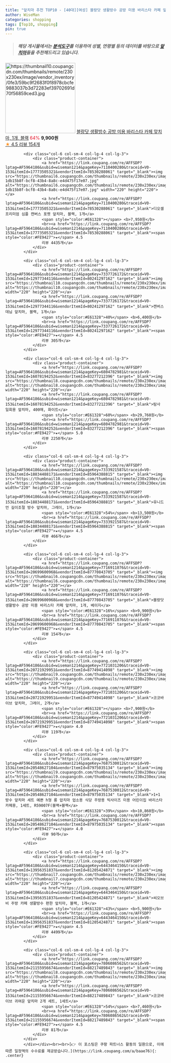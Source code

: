 ```yaml
---
title: "앞치마 추천 TOP10 - [40대][여성] 블랑닷 생활방수 공방 미용 바리스타 카페 앞치마, 1개, 블랙"
author: WiseMan
categories: shopping
tags: [Top10, shopping]
pin: true
---
```


> ##### 해당 게시물에서는 [**분석도구**](https://itemscout.io/)를 이용하여 **성별**, **연령별** 등의 데이터를 바탕으로 [**앞치마**](https://link.coupang.com/a/baae76)들을 추천해드리고 있습니다.
<div class="container"><div class="row">
            <div class="col-6 col-sm-4 col-lg-4 col-lg-3">
                <div class="product-container">
                    <a href="https://link.coupang.com/re/AFFSDP?lptag=AF5964186&subid=wiseman1214&pageKey=7716911076&traceid=V0-153&itemId=20699600964&vendorItemId=87770843669" target="_blank"><img src="https://thumbnail10.coupangcdn.com/thumbnails/remote/230x230ex/image/vendor_inventory/0fe3/59bc9f2683f0f8978cbcfe9883037b3d72283ef39702691d70f56859ced3.jpg" alt="https://thumbnail10.coupangcdn.com/thumbnails/remote/230x230ex/image/vendor_inventory/0fe3/59bc9f2683f0f8978cbcfe9883037b3d72283ef39702691d70f56859ced3.jpg" width="220" height="220"></a>
                    <a href="https://link.coupang.com/re/AFFSDP?lptag=AF5964186&subid=wiseman1214&pageKey=7716911076&traceid=V0-153&itemId=20699600964&vendorItemId=87770843669" target="_blank">블랑닷 생활방수 공방 미용 바리스타 카페 앞치마, 1개, 블랙</a>
                    <span style="color:#E61328">64%</span> <b>9,900원</b>
                    <br><a href="https://link.coupang.com/re/AFFSDP?lptag=AF5964186&subid=wiseman1214&pageKey=7716911076&traceid=V0-153&itemId=20699600964&vendorItemId=87770843669" target="_blank"><span style="color:#FE9427">★</span> 4.5
                    리뷰 154개</a>
                </div>
            </div>
            
            <div class="col-6 col-sm-4 col-lg-4 col-lg-3">
                <div class="product-container">
                    <a href="https://link.coupang.com/re/AFFSDP?lptag=AF5964186&subid=wiseman1214&pageKey=7110400280&traceid=V0-153&itemId=17773505321&vendorItemId=78530288061" target="_blank"><img src="https://thumbnail6.coupangcdn.com/thumbnails/remote/230x230ex/image/retail/images/1276125106401077-1db15b8f-bcf8-43b4-8a8c-e4d475f17e07.jpg" alt="https://thumbnail6.coupangcdn.com/thumbnails/remote/230x230ex/image/retail/images/1276125106401077-1db15b8f-bcf8-43b4-8a8c-e4d475f17e07.jpg" width="220" height="220"></a>
                    <a href="https://link.coupang.com/re/AFFSDP?lptag=AF5964186&subid=wiseman1214&pageKey=7110400280&traceid=V0-153&itemId=17773505321&vendorItemId=78530288061" target="_blank">디오셀 프리미엄 심플 캔버스 포켓 앞치마, 블랙, 1개</a>
                    <span style="color:#E61328"></span> <b>7,950원</b>
                    <br><a href="https://link.coupang.com/re/AFFSDP?lptag=AF5964186&subid=wiseman1214&pageKey=7110400280&traceid=V0-153&itemId=17773505321&vendorItemId=78530288061" target="_blank"><span style="color:#FE9427">★</span> 4.5
                    리뷰 4435개</a>
                </div>
            </div>
            
            <div class="col-6 col-sm-4 col-lg-4 col-lg-3">
                <div class="product-container">
                    <a href="https://link.coupang.com/re/AFFSDP?lptag=AF5964186&subid=wiseman1214&pageKey=7337726172&traceid=V0-153&itemId=12977344116&vendorItemId=80241297162" target="_blank"><img src="https://thumbnail10.coupangcdn.com/thumbnails/remote/230x230ex/image/0820_amir_esrgan_inf80k_batch_1_max3k/b0f9/e452c9aeda6f1ca25c942e6ff4fe6f86d11cc0ee0c115829ed1748b84ef6.png" alt="https://thumbnail10.coupangcdn.com/thumbnails/remote/230x230ex/image/0820_amir_esrgan_inf80k_batch_1_max3k/b0f9/e452c9aeda6f1ca25c942e6ff4fe6f86d11cc0ee0c115829ed1748b84ef6.png" width="220" height="220"></a>
                    <a href="https://link.coupang.com/re/AFFSDP?lptag=AF5964186&subid=wiseman1214&pageKey=7337726172&traceid=V0-153&itemId=12977344116&vendorItemId=80241297162" target="_blank">캔버스 데님 앞치마, 블랙, 1개</a>
                    <span style="color:#E61328">40%</span> <b>6,400원</b>
                    <br><a href="https://link.coupang.com/re/AFFSDP?lptag=AF5964186&subid=wiseman1214&pageKey=7337726172&traceid=V0-153&itemId=12977344116&vendorItemId=80241297162" target="_blank"><span style="color:#FE9427">★</span> 4.5
                    리뷰 305개</a>
                </div>
            </div>
            
            <div class="col-6 col-sm-4 col-lg-4 col-lg-3">
                <div class="product-container">
                    <a href="https://link.coupang.com/re/AFFSDP?lptag=AF5964186&subid=wiseman1214&pageKey=6804782981&traceid=V0-153&itemId=16078194252&vendorItemId=83277212396" target="_blank"><img src="https://thumbnail8.coupangcdn.com/thumbnails/remote/230x230ex/image/0820_amir_esrgan_inf80k_batch_2_max3k/9f5d/00b245038ee5f9d2e1f9344487ef98fbb4cc128a3ca380a87475ac3fbbc1.jpg" alt="https://thumbnail8.coupangcdn.com/thumbnails/remote/230x230ex/image/0820_amir_esrgan_inf80k_batch_2_max3k/9f5d/00b245038ee5f9d2e1f9344487ef98fbb4cc128a3ca380a87475ac3fbbc1.jpg" width="220" height="220"></a>
                    <a href="https://link.coupang.com/re/AFFSDP?lptag=AF5964186&subid=wiseman1214&pageKey=6804782981&traceid=V0-153&itemId=16078194252&vendorItemId=83277212396" target="_blank">탐사 일회용 앞치마, 400매, 화이트</a>
                    <span style="color:#E61328">60%</span> <b>29,760원</b>
                    <br><a href="https://link.coupang.com/re/AFFSDP?lptag=AF5964186&subid=wiseman1214&pageKey=6804782981&traceid=V0-153&itemId=16078194252&vendorItemId=83277212396" target="_blank"><span style="color:#FE9427">★</span> 5.0
                    리뷰 2250개</a>
                </div>
            </div>
            
            <div class="col-6 col-sm-4 col-lg-4 col-lg-3">
                <div class="product-container">
                    <a href="https://link.coupang.com/re/AFFSDP?lptag=AF5964186&subid=wiseman1214&pageKey=7333921587&traceid=V0-153&itemId=18834488171&vendorItemId=85964388815" target="_blank"><img src="https://thumbnail10.coupangcdn.com/thumbnails/remote/230x230ex/image/vendor_inventory/7a55/cd683d681dcb50585e79f5443f78626b347fac8111e28fa034b43fd0a688.jpg" alt="https://thumbnail10.coupangcdn.com/thumbnails/remote/230x230ex/image/vendor_inventory/7a55/cd683d681dcb50585e79f5443f78626b347fac8111e28fa034b43fd0a688.jpg" width="220" height="220"></a>
                    <a href="https://link.coupang.com/re/AFFSDP?lptag=AF5964186&subid=wiseman1214&pageKey=7333921587&traceid=V0-153&itemId=18834488171&vendorItemId=85964388815" target="_blank">유니드언 길이조절 방수 앞치마, 그레이, 1개</a>
                    <span style="color:#E61328">54%</span> <b>13,500원</b>
                    <br><a href="https://link.coupang.com/re/AFFSDP?lptag=AF5964186&subid=wiseman1214&pageKey=7333921587&traceid=V0-153&itemId=18834488171&vendorItemId=85964388815" target="_blank"><span style="color:#FE9427">★</span> 4.5
                    리뷰 466개</a>
                </div>
            </div>
            
            <div class="col-6 col-sm-4 col-lg-4 col-lg-3">
                <div class="product-container">
                    <a href="https://link.coupang.com/re/AFFSDP?lptag=AF5964186&subid=wiseman1214&pageKey=7716911076&traceid=V0-153&itemId=20699600968&vendorItemId=87770843705" target="_blank"><img src="https://thumbnail6.coupangcdn.com/thumbnails/remote/230x230ex/image/vendor_inventory/f1ef/c9bc00db9d939167ae08860e7ea35ebfeaaa2d98bd45b492c86b88c1eb1e.jpg" alt="https://thumbnail6.coupangcdn.com/thumbnails/remote/230x230ex/image/vendor_inventory/f1ef/c9bc00db9d939167ae08860e7ea35ebfeaaa2d98bd45b492c86b88c1eb1e.jpg" width="220" height="220"></a>
                    <a href="https://link.coupang.com/re/AFFSDP?lptag=AF5964186&subid=wiseman1214&pageKey=7716911076&traceid=V0-153&itemId=20699600968&vendorItemId=87770843705" target="_blank">블랑닷 생활방수 공방 미용 바리스타 카페 앞치마, 1개, 베이지</a>
                    <span style="color:#E61328">16%</span> <b>9,900원</b>
                    <br><a href="https://link.coupang.com/re/AFFSDP?lptag=AF5964186&subid=wiseman1214&pageKey=7716911076&traceid=V0-153&itemId=20699600968&vendorItemId=87770843705" target="_blank"><span style="color:#FE9427">★</span> 4.5
                    리뷰 154개</a>
                </div>
            </div>
            
            <div class="col-6 col-sm-4 col-lg-4 col-lg-3">
                <div class="product-container">
                    <a href="https://link.coupang.com/re/AFFSDP?lptag=AF5964186&subid=wiseman1214&pageKey=7721031206&traceid=V0-153&itemId=20721929951&vendorItemId=87749414098" target="_blank"><img src="https://thumbnail9.coupangcdn.com/thumbnails/remote/230x230ex/image/vendor_inventory/26d9/d858a4cf6437ba785ba60ff152f83490d0ef49394986fa6b13d549891c6a.jpg" alt="https://thumbnail9.coupangcdn.com/thumbnails/remote/230x230ex/image/vendor_inventory/26d9/d858a4cf6437ba785ba60ff152f83490d0ef49394986fa6b13d549891c6a.jpg" width="220" height="220"></a>
                    <a href="https://link.coupang.com/re/AFFSDP?lptag=AF5964186&subid=wiseman1214&pageKey=7721031206&traceid=V0-153&itemId=20721929951&vendorItemId=87749414098" target="_blank">코코바이브 앞치마, 그레이, 2개</a>
                    <span style="color:#E61328"></span> <b>7,900원</b>
                    <br><a href="https://link.coupang.com/re/AFFSDP?lptag=AF5964186&subid=wiseman1214&pageKey=7721031206&traceid=V0-153&itemId=20721929951&vendorItemId=87749414098" target="_blank"><span style="color:#FE9427">★</span> 4.0
                    리뷰 119개</a>
                </div>
            </div>
            
            <div class="col-6 col-sm-4 col-lg-4 col-lg-3">
                <div class="product-container">
                    <a href="https://link.coupang.com/re/AFFSDP?lptag=AF5964186&subid=wiseman1214&pageKey=7687530012&traceid=V0-153&itemId=20548627104&vendorItemId=87975035134" target="_blank"><img src="https://thumbnail9.coupangcdn.com/thumbnails/remote/230x230ex/image/0820_amir_esrgan_inf40k_batch_1_max3k/9ad6/d0ffa42448810f846a8ed36b688a06577e9ef58daa1ceda82bebeaa5e757.jpg" alt="https://thumbnail9.coupangcdn.com/thumbnails/remote/230x230ex/image/0820_amir_esrgan_inf40k_batch_1_max3k/9ad6/d0ffa42448810f846a8ed36b688a06577e9ef58daa1ceda82bebeaa5e757.jpg" width="220" height="220"></a>
                    <a href="https://link.coupang.com/re/AFFSDP?lptag=AF5964186&subid=wiseman1214&pageKey=7687530012&traceid=V0-153&itemId=20548627104&vendorItemId=87975035134" target="_blank">1+1 방수 앞치마 세트 예쁜 h형 롱 압치마 업소용 식당 주방용 빅사이즈 미용 어린이집 바리스타 카페용, 1세트, R59007F(블랙+블랙</a>
                    <span style="color:#E61328">39%</span> <b>10,860원</b>
                    <br><a href="https://link.coupang.com/re/AFFSDP?lptag=AF5964186&subid=wiseman1214&pageKey=7687530012&traceid=V0-153&itemId=20548627104&vendorItemId=87975035134" target="_blank"><span style="color:#FE9427">★</span> 4.0
                    리뷰 90개</a>
                </div>
            </div>
            
            <div class="col-6 col-sm-4 col-lg-4 col-lg-3">
                <div class="product-container">
                    <a href="https://link.coupang.com/re/AFFSDP?lptag=AF5964186&subid=wiseman1214&pageKey=6443464150&traceid=V0-153&itemId=13956351837&vendorItemId=81205424871" target="_blank"><img src="https://thumbnail7.coupangcdn.com/thumbnails/remote/230x230ex/image/0820_amir_esrgan_inf80k_batch_1_max3k/2537/f2dd1aa932a3e062d294c5460bed086560c4025777dfd69444667c1c667e.png" alt="https://thumbnail7.coupangcdn.com/thumbnails/remote/230x230ex/image/0820_amir_esrgan_inf80k_batch_1_max3k/2537/f2dd1aa932a3e062d294c5460bed086560c4025777dfd69444667c1c667e.png" width="220" height="220"></a>
                    <a href="https://link.coupang.com/re/AFFSDP?lptag=AF5964186&subid=wiseman1214&pageKey=6443464150&traceid=V0-153&itemId=13956351837&vendorItemId=81205424871" target="_blank">씨오브비 주방 카페 생활방수 편한 앞치마, 블랙, 1개</a>
                    <span style="color:#E61328">43%</span> <b>5,900원</b>
                    <br><a href="https://link.coupang.com/re/AFFSDP?lptag=AF5964186&subid=wiseman1214&pageKey=6443464150&traceid=V0-153&itemId=13956351837&vendorItemId=81205424871" target="_blank"><span style="color:#FE9427">★</span> 4.5
                    리뷰 4499개</a>
                </div>
            </div>
            
            <div class="col-6 col-sm-4 col-lg-4 col-lg-3">
                <div class="product-container">
                    <a href="https://link.coupang.com/re/AFFSDP?lptag=AF5964186&subid=wiseman1214&pageKey=7806086562&traceid=V0-153&itemId=21155956674&vendorItemId=88217489843" target="_blank"><img src="https://thumbnail8.coupangcdn.com/thumbnails/remote/230x230ex/image/vendor_inventory/771e/88ec16f319ee24b34a917bdb477d167c113bc8eb536c052f3cd540956c53.jpg" alt="https://thumbnail8.coupangcdn.com/thumbnails/remote/230x230ex/image/vendor_inventory/771e/88ec16f319ee24b34a917bdb477d167c113bc8eb536c052f3cd540956c53.jpg" width="220" height="220"></a>
                    <a href="https://link.coupang.com/re/AFFSDP?lptag=AF5964186&subid=wiseman1214&pageKey=7806086562&traceid=V0-153&itemId=21155956674&vendorItemId=88217489843" target="_blank">코코바이브 귀여운 앞치마 2개 세트, 1세트</a>
                    <span style="color:#E61328">54%</span> <b>7,460원</b>
                    <br><a href="https://link.coupang.com/re/AFFSDP?lptag=AF5964186&subid=wiseman1214&pageKey=7806086562&traceid=V0-153&itemId=21155956674&vendorItemId=88217489843" target="_blank"><span style="color:#FE9427">★</span> 4.5
                    리뷰 81개</a>
                </div>
            </div>
            </div></div><br><br>[👉 이 포스팅은 쿠팡 파트너스 활동의 일환으로, 이에 따른 일정액의 수수료를 제공받습니다.](https://link.coupang.com/a/baae76){: .center}